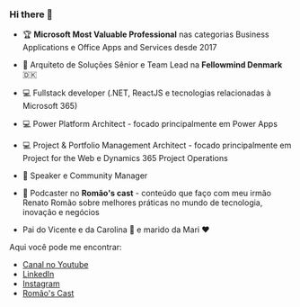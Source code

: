### Hi there 👋

- 🏆 **Microsoft Most Valuable Professional** nas categorias Business Applications e Office Apps and Services desde 2017
- 👔 Arquiteto de Soluções Sênior e Team Lead na **Fellowmind Denmark** 🇩🇰
- 💻 Fullstack developer (.NET, ReactJS e tecnologias relacionadas à Microsoft 365)
- 💻 Power Platform Architect - focado principalmente em Power Apps
- 💻 Project & Portfolio Management Architect - focado principalmente em Project for the Web e Dynamics 365 Project Operations
- 🎤 Speaker e Community Manager
- 🎤 Podcaster no **Romão's cast** - conteúdo que faço com meu irmão Renato Romão sobre melhores práticas no mundo de tecnologia, inovação e negócios

- Pai do Vicente e da Carolina 👶 e marido da Mari ❤️

Aqui você pode me encontrar:
- [Canal no Youtube](http://youtube.com/douglasromao)
- [LinkedIn](https://www.linkedin.com/in/douglas-romao/)
- [Instagram](https://www.instagram.com/douglasoromao/)
- [Romão's Cast](https://www.anchor.fm/romaoscast/)



<!--
**douglasromao/douglasromao** is a ✨ _special_ ✨ repository because its `README.md` (this file) appears on your GitHub profile.

Here are some ideas to get you started:

- 🔭 I’m currently working on ...
- 🌱 I’m currently learning ...
- 👯 I’m looking to collaborate on ...
- 🤔 I’m looking for help with ...
- 💬 Ask me about ...
- 📫 How to reach me: ...
- 😄 Pronouns: ...
- ⚡ Fun fact: ...
-->
